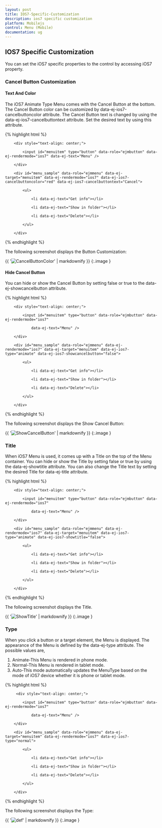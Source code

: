 ```yaml
---
layout: post
title: IOS7-Specific-Customization
description: ios7 specific customization
platform: Mobilejs
control: Menu (Mobile)
documentation: ug
---
```


## IOS7 Specific Customization

You can set the iOS7 specific properties to the control by accessing iOS7 property.

### Cancel Button Customization	

#### Text And Color

The iOS7 Animate Type Menu comes with the Cancel Button at the bottom. The Cancel Button color can be customized by data-ej-ios7-cancelbuttoncolor attribute. The Cancel Button text is changed by using the data-ej-ios7-cancelbuttontext attribute. Set the desired text by using this attribute.

{% highlight html %}

        <div style="text-align: center;">

            <input id="menuitem" type="button" data-role="ejmbutton" data-ej-rendermode="ios7" data-ej-text="Menu" />

        </div>

        <div id="menu_sample" data-role="ejmmenu" data-ej-target="menuitem" data-ej-rendermode="ios7" data-ej-ios7-cancelbuttoncolor="red" data-ej-ios7-cancelbuttontext="Cancel">

            <ul>

                <li data-ej-text="Get info"></li>

                <li data-ej-text="Show in folder"></li>

                <li data-ej-text="Delete"></li>

            </ul>

        </div>



{% endhighlight %}

The following screenshot displays the Button Customization:

{{ '![CancelButtonColor](IOS7-Specific-Customization_images/IOS7-Specific-Customization_img1.png)' | markdownify }}
{:.image }


#### Hide Cancel Button	

You can hide or show the Cancel Button by setting false or true to the data-ej-showcancelbutton attribute.

{% highlight html %}

        <div style="text-align: center;">

            <input id="menuitem" type="button" data-role="ejmbutton" data-ej-rendermode="ios7"

                data-ej-text="Menu" />

        </div>

        <div id="menu_sample" data-role="ejmmenu" data-ej-rendermode="ios7" data-ej-target="menuitem" data-ej-ios7-type="animate" data-ej-ios7-showcancelbutton="false">

            <ul>

                <li data-ej-text="Get info"></li>

                <li data-ej-text="Show in folder"></li>

                <li data-ej-text="Delete"></li>

            </ul>

        </div>



{% endhighlight %}

The following screenshot displays the Show Cancel Button:

{{ '![ShowCancelButton](IOS7-Specific-Customization_images/IOS7-Specific-Customization_img2.png)' | markdownify }}
{:.image }


### Title	

When iOS7 Menu is used, it comes up with a Title on the top of the Menu container. You can hide or show the Title by setting false or true by using the data-ej-showtitle attribute. You can also change the Title text by setting the desired Title for data-ej-title attribute.

{% highlight html %}

        <div style="text-align: center;">

            <input id="menuitem" type="button" data-role="ejmbutton" data-ej-rendermode="ios7"

                data-ej-text="Menu" />

        </div>

        <div id="menu_sample" data-role="ejmmenu" data-ej-rendermode="ios7" data-ej-target="menuitem" data-ej-ios7-type="animate" data-ej-ios7-showtitle="false">

            <ul>

                <li data-ej-text="Get info"></li>

                <li data-ej-text="Show in folder"></li>

                <li data-ej-text="Delete"></li>

            </ul>

        </div>



{% endhighlight %}

The following screenshot displays the Title.

{{ '![ShowTitle](IOS7-Specific-Customization_images/IOS7-Specific-Customization_img3.png)' | markdownify }}
{:.image }


### Type		

When you click a button or a target element, the Menu is displayed. The appearance of the Menu is defined by the data-ej-type attribute. The possible values are,

1. Animate-This Menu is rendered in phone mode.
2. Normal-This Menu is rendered in tablet mode.
3. Auto-This mode automatically updates the MenuType based on the mode of iOS7 device whether it is phone or tablet mode.



{% highlight html %}

         <div style="text-align: center;">

            <input id="menuitem" type="button" data-role="ejmbutton" data-ej-rendermode="ios7"

                data-ej-text="Menu" />

        </div>

        <div id="menu_sample" data-role="ejmmenu" data-ej-target="menuitem" data-ej-rendermode="ios7" data-ej-ios7-type="normal">

            <ul>

                <li data-ej-text="Get info"></li>

                <li data-ej-text="Show in folder"></li>

                <li data-ej-text="Delete"></li>

            </ul>

        </div>



{% endhighlight %}

 The following screenshot displays the Type:

{{ '![def](IOS7-Specific-Customization_images/IOS7-Specific-Customization_img4.png)' | markdownify }}
{:.image }



